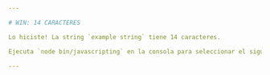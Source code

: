 ```yaml
---

# WIN: 14 CARACTERES

Lo hiciste! La string `example string` tiene 14 caracteres.

Ejecuta `node bin/javascripting` en la consola para seleccionar el siguiente ejercicio.

---
```

